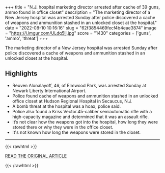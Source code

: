 +++
title = "N.J. hospital marketing director arrested after cache of 39 guns, ammo found in office closet"
description = "The marketing director of a New Jersey hospital was arrested Sunday after police discovered a cache of weapons and ammunition stashed in an unlocked closet at the hospital."
date = "2022-08-10 10:16:16"
slug = "62f3854469fecf4b4eae3874"
image = "https://i.imgur.com/ULdq5Ij.jpg"
score = "1430"
categories = ['guns', 'ammo', 'threat']
+++

The marketing director of a New Jersey hospital was arrested Sunday after police discovered a cache of weapons and ammunition stashed in an unlocked closet at the hospital.

## Highlights

- Reuven Alonalayoff, 46, of Elmwood Park, was arrested Sunday at Newark Liberty International Airport.
- Police found cache of weapons and ammunition stashed in an unlocked office closet at Hudson Regional Hospital in Secaucus, N.J.
- A bomb threat at the hospital was a hoax, police said.
- Police also found a Kriss Vector.45-caliber semiautomatic rifle with a high-capacity magazine and determined that it was an assault rifle.
- It’s not clear how the weapons got into the hospital, how long they were stored there or why they were in the office closet.
- It's not known how long the weapons were stored in the closet.

---

{{< rawhtml >}}
  <p class="article-category">
    <a target="_blank" href="https://www.nbcnews.com/news/us-news/nj-hospital-employee-arrested-cache-39-guns-ammo-found-office-closet-rcna42179">READ THE ORIGINAL ARTICLE</a>
  </p>
{{< /rawhtml >}}
